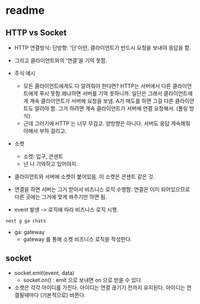 # readme

## HTTP vs Socket

- HTTP 연결방식: 단방향. '단'이란, 클라이언트가 반드시 요청을 보내야 응답을 함.
- 그리고 클라이언트와의 '연결'을 기억 못함.

- 주식 예시

  - 모든 클라이언트에게도 다 알려줘야 한다면? HTTP는 서버에서 다른 클라이언트에게 푸시 못함.왜냐하면 서버를 기억 못하니까. 일단은 그래서 클라이언트에게 계속 클라이언트가 서버에 요청을 보냄. A가 매도를 하면 그걸 다른 클라이언트도 알려야 함. 그거 하려면 계속 클라이언트가 서버에 연결 요청해서. (폴링 방식)
  - 근데 그러기에 HTTP 는 너무 무겁고. 양방향은 아니다. 서버도 응답 게속해줘야해서 부하 걸리고.

- 소켓

  - 소켓: 입구, 콘센트
  - 넌 나 기억하고 있어야지.

- 클라이언트와 서버에 소켓이 붙어있음. 이 소켓은 콘센트 같은 것.
- 연결을 하면 서버는 그거 받아서 비즈니스 로직 수행함. 연결은 이미 되어있으므로 다른 곳에는 그거에 맞게 쏴주기만 하면 됨.
- event 발생 -> 로직에 따라 비즈니스 로직 시행.

`nest g ga chats`

- ga: gateway
  - gateway 를 통해 소켓 비즈니스 로직을 작성한다.

## socket

- socket.emit(event, data)
  - socket.on() : emit 으로 보내면 on 으로 받을 수 있다.
- 소켓은 각각 아이디를 가진다. 아이디는 연결 끊기기 전까지 유지된다. 아이디는 연결될때마다 (기본적으로) 바뀐다.
